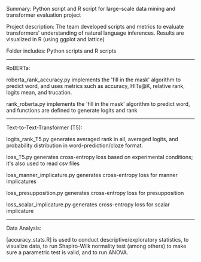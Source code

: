 Summary: Python script and R script for large-scale data mining and transformer evaluation project 

Project description: The team developed scripts and metrics to evaluate transformers' understanding of natural language inferences. Results are visualized in R (using ggplot and lattice)

Folder includes: Python scripts and R scripts

-----------------------------------------------

RoBERTa:

roberta_rank_accuracy.py implements the 'fill in the mask' algorithm to predict word, and uses metrics such as accuracy, HITs@K, relative rank, logits mean, and trucation.

rank_roberta.py implements the 'fill in the mask' algorithm to predict word, and functions are defined to generate logits and rank

-----------------------------------------------

Text-to-Text-Transformer (T5):

logits_rank_T5.py generates averaged rank in all, averaged logits, and probability distribution in word-prediction/cloze format.

loss_T5.py generates cross-entropy loss based on experimental conditions; it's also used to read csv files

loss_manner_implicature.py generates cross-entropy loss for manner implicatures 

loss_presupposition.py generates cross-entropy loss for presupposition

loss_scalar_implicature.py generates cross-entropy loss for scalar implicature


-----------------------------------------------

Data Analysis:

[accuracy_stats.R] is used to conduct descriptive/exploratory statistics, to visualize data, to run Shapiro-Wilk normality test (among others) to make sure a parametric test is valid, and to run ANOVA. 
